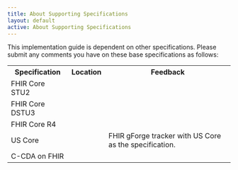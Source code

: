 ```yaml
---
title: About Supporting Specifications
layout: default
active: About Supporting Specifications
---
```


This implementation guide is dependent on other specifications. Please submit any comments you have on these base specifications as follows:

<table>
	<tr>
		<th>Specification</th>
		<th>Location</th>
		<th>Feedback</th>
	</tr>
	<tr>
		<td>FHIR Core STU2</td>
		<td></td>
		<td></td>
	</tr>
	<tr>
		<td>FHIR Core DSTU3</td>
		<td></td>
		<td></td>
	</tr>
	<tr>
		<td>FHIR Core R4</td>
		<td></td>
		<td></td>
	</tr>
		<tr>
		<td>US Core</td>
		<td></td>
		<td>FHIR gForge tracker with US Core as the specification.</td>
	</tr>
		<tr>
		<td>C-CDA on FHIR</td>
		<td></td>
		<td></td>
	</tr>
	</table>


